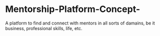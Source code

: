 # Mentorship-Platform-Concept-

A platform to find and connect with mentors in all sorts of damains, be it business, professional skills, life, etc.
